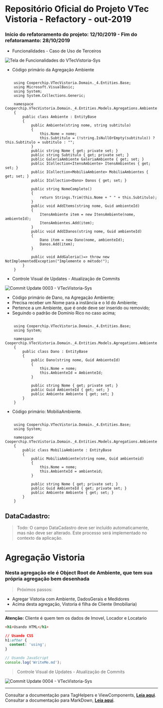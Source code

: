 # Repositório Oficial do Projeto VTec Vistoria - Refactory - out-2019

### Início do refatoramento do projeto: 12/10/2019 - Fim do refatoramanto: 28/10/2019



- Funcionalidades - Caso de Uso de Terceiros


![Tela de Funcionalidades do VTecVistoria-Sys](http://apimltools.com.br/vtecvistoriaimg/funcionalidades1280x720.png "Apresentação - VTecVistoria-Sys")


- Código primário da Agregação Ambiente

```CSharp

	using Cooperchip.VTecVistoria.Domain._4.Entities.Base;
	using Microsoft.VisualBasic;
	using System;
	using System.Collections.Generic;

	namespace Cooperchip.VTecVistoria.Domain._4.Entities.Models.Agregations.Ambiente
	{
		public class Ambiente : EntityBase
		{
			public Ambiente(string nome, string subtitulo)
			{
				this.Nome = nome;
				this.Subtitulo = (!string.IsNullOrEmpty(subtitulo)) ? this.Subtitulo = subtitulo : "";
			}
			public string Nome { get; private set; }
			public string Subtitulo { get; private set; }
			public GaleriaAmbiente GaleriaAmbiente { get; set; }
			public ICollection<ItensAmbiente> ItensAmbientes { get; set; }
			public ICollection<MobiliaAmbiente> MobiliaAmbientes { get; set; }
			public ICollection<Dano> Danos { get; set; }

			public string NomeCompleto()
			{
				return Strings.Trim(this.Nome + " " + this.Subtitulo);
			}
			public void AddItems(string nome, Guid ambienteId)
			{
				ItensAmbiente item = new ItensAmbiente(nome, ambienteId);
				ItensAmbientes.Add(item);
			}
			public void AddIDanos(string nome, Guid ambienteId)
			{
				Dano item = new Dano(nome, ambienteId);
				Danos.Add(item);
			}

			public void AddGaleria()=> throw new NotImplementedException("Implemente o método!");
		}
	}

```


- Controle Visual de Updates - Atualização de Commits

![Commit Update 0003 - VTecVistoria-Sys](http://apimltools.com.br/vtecvistoriaimg/commits-upd-0003.png "Atualização de Commits")


- Código primário de Dano, na Agregação Ambiente;
- Precisa receber um Nome para a instância e o Id do Ambiente;
- Pertence a um Ambiente, que é onde deve ser inserido ou removido;
- Seguindo o padrão de Domínio Rico no caso acima;


```CSharp

	using Cooperchip.VTecVistoria.Domain._4.Entities.Base;
	using System;

	namespace Cooperchip.VTecVistoria.Domain._4.Entities.Models.Agregations.Ambiente
	{
		public class Dano : EntityBase
		{
			public Dano(string nome, Guid AmbienteId)
			{
				this.Nome = nome;
				this.AmbienteId = AmbienteId;
			}

			public string Nome { get; private set; }
			public Guid AmbienteId { get; set; }
			public Ambiente Ambiente { get; set; }
		}
	}

```

- Código primário: MobiliaAmbiente.

```CSharp

	using Cooperchip.VTecVistoria.Domain._4.Entities.Base;
	using System;

	namespace Cooperchip.VTecVistoria.Domain._4.Entities.Models.Agregations.Ambiente
	{
		public class MobiliaAmbiente : EntityBase
		{
			public MobiliaAmbiente(string nome, Guid ambienteid)
			{
				this.Nome = nome;
				this.AmbienteId = ambienteid;
			}

			public string Nome { get; private set; }
			public Guid AmbienteId { get; private set; }
			public Ambiente Ambiente { get; set; }
		}
	}

```

## DataCadastro:

> Todo: O campo DataCadastro deve ser incluído automaticamente, mas não deve ser alterado. Este processo será implementado no contexto da aplicação.

# Agregação Vistoria
### Nesta agregação ele é Object Root de Ambiente, que tem sua própria agregação bem desenhada

> Próximos passos:

* Agregar Vistoria com Ambiente, DadosGerais e Medidores
* Acima desta agregação, Vistoria é filha de Cliente (Imobiliaria)

---
**Atenção:** Cliente é quem tem os dados de Imovel, Locador e Locatario

```html
<h1>Usando HTML</h1>
```

```css
// Usando CSS
h1:after {
  content: 'using';
}
```

```js
// Usando JavaScript
console.log('WriteMe.md');
```


> Controle Visual de Updates - Atualização de Commits

![Commit Update 0004 - VTecVistoria-Sys](http://apimltools.com.br/vtecvistoriaimg/commits-upd-0004.png "Atualização de Commits")

---

Consultar a documentação para TagHelpers e ViewComponents, **[Leia aqui](https://docs.microsoft.com/pt-br/)**.
Consultar a documentação para MarkDown, **[Leia aqui](http://daringfireball.net/projects/markdown/basics)**.

